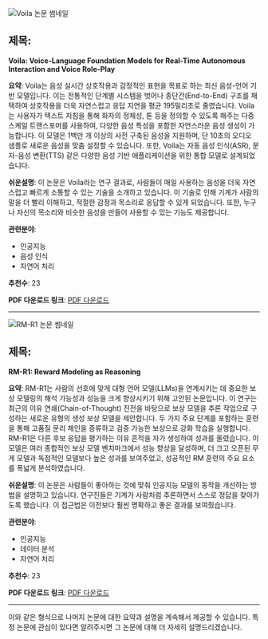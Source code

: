 ![Voila 논문 썸네일](https://arxiv.org/thumb/2505.02707)

## 제목:
**Voila: Voice-Language Foundation Models for Real-Time Autonomous Interaction and Voice Role-Play**

**요약**:
Voila는 음성 실시간 상호작용과 감정적인 표현을 목표로 하는 최신 음성-언어 기반 모델입니다. 이는 전통적인 단계별 시스템을 벗어나 종단간(End-to-End) 구조를 채택하여 상호작용을 더욱 자연스럽고 응답 지연을 평균 195밀리초로 줄였습니다. Voila는 사용자가 텍스트 지침을 통해 화자의 정체성, 톤 등을 정의할 수 있도록 해주는 다중 스케일 트랜스포머를 사용하여, 다양한 음성 특성을 포함한 자연스러운 음성 생성이 가능합니다. 이 모델은 1백만 개 이상의 사전 구축된 음성을 지원하며, 단 10초의 오디오 샘플로 새로운 음성을 맞춤 설정할 수 있습니다. 또한, Voila는 자동 음성 인식(ASR), 문자-음성 변환(TTS) 같은 다양한 음성 기반 애플리케이션을 위한 통합 모델로 설계되었습니다.

**쉬운설명**:
이 논문은 Voila라는 연구 결과로, 사람들이 매일 사용하는 음성을 더욱 자연스럽고 빠르게 소통할 수 있는 기술을 소개하고 있습니다. 이 기술로 인해 기계가 사람의 말을 더 빨리 이해하고, 적절한 감정과 목소리로 응답할 수 있게 되었습니다. 또한, 누구나 자신의 목소리와 비슷한 음성을 만들어 사용할 수 있는 기능도 제공합니다.

**관련분야**:
- 인공지능
- 음성 인식
- 자연어 처리

**추천수**: 23

**PDF 다운로드 링크**: [PDF 다운로드](https://arxiv.org/pdf/2505.02707)

--- 

![RM-R1 논문 썸네일](https://cdn-thumbnails.huggingface.co/social-thumbnails/papers/2505.02387.png)

## 제목:
**RM-R1: Reward Modeling as Reasoning**

**요약**:
RM-R1는 사람의 선호에 맞게 대형 언어 모델(LLMs)을 연계시키는 데 중요한 보상 모델링의 해석 가능성과 성능을 크게 향상시키기 위해 고안된 논문입니다. 이 연구는 최근의 이유 연쇄(Chain-of-Thought) 진전을 바탕으로 보상 모델을 추론 작업으로 구성하는 새로운 유형의 생성 보상 모델을 제안합니다. 두 가지 주요 단계를 포함하는 훈련을 통해 고품질 문리 체인을 증류하고 검증 가능한 보상으로 강화 학습을 실행합니다. RM-R1은 다른 후보 응답을 평가하는 이유 흔적을 자가 생성하여 성과를 올렸습니다. 이 모델은 여러 종합적인 보상 모델 벤치마크에서 성능 향상을 달성하며, 더 크고 오픈된 무게 모델과 독점적인 모델보다 높은 성과를 보여주었고, 성공적인 RM 훈련의 주요 요소를 폭넓게 분석하였습니다.

**쉬운설명**:
이 논문은 사람들이 좋아하는 것에 맞춰 인공지능 모델의 동작을 개선하는 방법을 설명하고 있습니다. 연구진들은 기계가 사람처럼 추론하면서 스스로 정답을 찾아가도록 했습니다. 이 접근법은 이전보다 훨씬 명확하고 좋은 결과를 보여줬습니다.

**관련분야**:
- 인공지능
- 데이터 분석
- 자연어 처리

**추천수**: 23

**PDF 다운로드 링크**: [PDF 다운로드](https://arxiv.org/pdf/2505.02387)

--- 

이와 같은 형식으로 나머지 논문에 대한 요약과 설명을 계속해서 제공할 수 있습니다. 특정 논문에 관심이 있다면 알려주시면 그 논문에 대해 더 자세히 설명드리겠습니다.